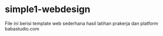 # simple1-webdesign
File ini berisi template web sederhana hasil latihan prakerja dan platform babastudio.com
